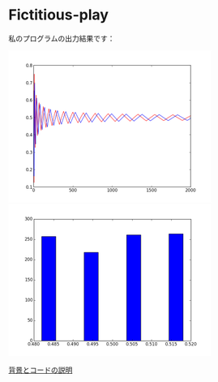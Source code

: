 Fictitious-play
===============

私のプログラムの出力結果です：

<img src="fictitious.png" alt="fictitious" width="400"/>
<img src="fictitious_hist.png" alt="fictitious_hist" width="400"/>


[背景とコードの説明](https://docs.google.com/viewer?url=https://github.com/knkszk0602/Fictitious-play/blob/master/fictplay-slides.pdf?raw=true)

